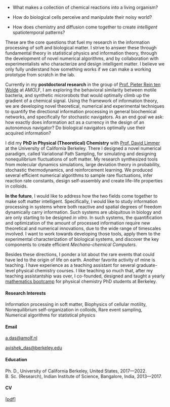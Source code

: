 - What makes a collection of chemical reactions into a living organism?

- How do biological cells perceive and manipulate their noisy world?

- How does chemistry and diffusion come together to create _intelligent_ spatiotemporal patterns?

These are the core questions that fuel my research in the information processing of soft and biological matter. I strive to answer these through fundamental theory in statistical physics and information theory, through the development of novel numerical algorithms, and by collaboration with experimentalists who characterize and design intelligent matter. I believe we only fully understand how something works if we can make a working prototype from scratch in the lab.

Currently in my **postdoctoral research** in the group of [Prof. Pieter Rein ten Wolde](https://amolf.nl/research-groups/biochemical-networks) at AMOLF, I am exploring the behavioral similarity between motile bacteria, and synthetic microrobots that would optimally climb up the gradient of a chemical signal. Using the framework of information theory, we are developing novel theoretical, numerical and experimental techniques to quantify the directional information processing in general biochemical networks, and specifically for stochastic navigators. As an end goal we ask: how exactly does information act as a currency in the design of an autonomous navigator? Do biological navigators optimally use their acquired information?

I did my **PhD in Physical (Theoretical) Chemistry** with [Prof. David Limmer](http://www.cchem.berkeley.edu/dtlgrp/) at the University of California Berkeley. There I designed a novel numerical paradigm, called Variational Path Sampling, for simulating and designing nonequilibrium fluctuations of soft matter. My research synthesized tools from molecular dynamics simulations, large deviation theory in probability, stochastic thermodynamics, and reinforcement learning. We produced several efficient numerical algorithms to sample rare fluctuations, infer reaction rate constants, design self-assembly and create life-life properties in colloids. 

**In the future**, I would like to address how the two fields come together to make soft matter intelligent. Specifically, I would like to study information processing in systems where both reactive and spatial degrees of freedom dynamically carry information. Such systems are ubiquitous in biology and are only starting to be designed _in vitro_. In such systems, the quantification and optimization of the amount of processed information require new theoretical and numerical innovations, due to the wide range of timescales involved. I want to work towards developing those tools, apply them to the experimental characterization of biological systems, and discover the key components to create efficient _Mechano-chemical Computers_.

Besides these directions, I ponder a lot about the rare events that could have led to the origin of life on earth. Another favorite activity of mine is teaching. I have experience as a teaching assistant for several graduate-level physical chemistry courses. I like teaching so much that, after my teaching assistantship was over, I co-founded, designed and taught a yearly [mathematics bootcamp](https://chemmathbootcamp.com/) for physical chemistry PhD students at Berkeley.

#### Research Interests
Information processing in soft matter, Biophysics of cellular motility, Nonequilibrium self-organization in colloids, Rare event sampling, Numerical algorithms for statistical physics

#### Email
a.das@amolf.nl

avishek_das@berkeley.edu

#### Education
Ph. D., University of California Berkeley, United States, 2017—2022.\
B. Sc. (Research), Indian Institute of Science, Bangalore, India, 2013—2017.

#### CV
[[pdf]](https://avishek-das1.github.io/pdfs/cv-full.pdf)
